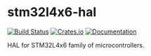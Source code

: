 # stm32l4x6-hal

[![Build Status](https://travis-ci.org/DoumanAsh/stm32l4x6_hal.svg?branch=master)](https://travis-ci.org/DoumanAsh/stm32l4x6_hal)
[![Crates.io](https://img.shields.io/crates/v/stm32l4x6-hal.svg)](https://crates.io/crates/stm32l4x6-hal)
[![Documentation](https://docs.rs/stm32l4x6-hal/badge.svg)](https://docs.rs/crate/stm32l4x6-hal/)

HAL for STM32L4x6 family of microcontrollers.

